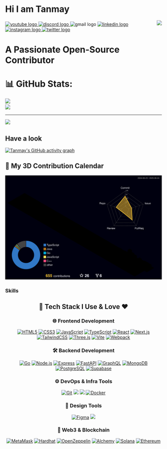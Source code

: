 # Hi I am Tanmay
<img align="right" height="177" src="https://pouch.jumpshare.com/preview/NZ28IaxH9nZSP7DGFPeHqweBeBSxq-9ovol30My4bbduXztxANqFbUcBGZflxXNiLv5t7zrVUlybAL3YeOWIsu7kJSCgVo3MbMr2xcdsCY4"  />

###

<div align="left">
  <a href="https://www.youtube.com/@TJ678F" target="_blank">
    <img src="https://img.shields.io/static/v1?message=Youtube&logo=youtube&label=&color=FF0000&logoColor=white&labelColor=&style=for-the-badge" height="35" alt="youtube logo"  />
  </a>
  <a href="https://discord.com/channels/@yourboitj" target="_blank">
    <img src="https://img.shields.io/static/v1?message=Discord&logo=discord&label=&color=7289DA&logoColor=white&labelColor=&style=for-the-badge" height="35" alt="discord logo"  />
  </a>
  <img src="https://img.shields.io/static/v1?message=Gmail&logo=gmail&label=&color=D14836&logoColor=white&labelColor=&style=for-the-badge" height="35" alt="gmail logo"  />
  <a href="https://www.linkedin.com/in/tanmay-joddar-67107427a/" target="_blank">
    <img src="https://img.shields.io/static/v1?message=LinkedIn&logo=linkedin&label=&color=0077B5&logoColor=white&labelColor=&style=for-the-badge" height="35" alt="linkedin logo"  />
  </a>
  <a href="https://www.instagram.com/may_tan010/" target="_blank">
    <img src="https://img.shields.io/static/v1?message=Instagram&logo=instagram&label=&color=E4405F&logoColor=white&labelColor=&style=for-the-badge" height="35" alt="instagram logo"  />
  </a>
  <a href="https://x.com/joddar_tan8236" target="_blank">
    <img src="https://img.shields.io/static/v1?message=Twitter&logo=twitter&label=&color=1DA1F2&logoColor=white&labelColor=&style=for-the-badge" height="35" alt="twitter logo"  />
  </a>
</div>

###


#                                     A Passionate Open-Source Contributor

# 📊 GitHub Stats:
![](https://github-readme-stats.vercel.app/api?username=TJ456&theme=noctis_minimus&hide_border=false&include_all_commits=false&count_private=true)<br/>
![](https://nirzak-streak-stats.vercel.app/?user=TJ456&theme=noctis_minimus&hide_border=false)<br/>


---
[![](https://visitcount.itsvg.in/api?id=TJ456&icon=0&color=0)](https://visitcount.itsvg.in)

<!-- Proudly created with GPRM ( https://gprm.itsvg.in ) -->
## Have a look
[![Tanmay's GitHub activity graph](https://github-readme-activity-graph.vercel.app/graph?username=TJ456&theme=dracula)](https://github.com/ashutosh00710/github-readme-activity-graph)

## 🧊 My 3D Contribution Calendar

![Night View](./profile-3d-contrib/profile-night-rainbow.svg)

### Skills 
<!-- 🎯 Animated Heading -->
<h2 align="center">
  🚀 Tech Stack I Use & Love ❤️
</h2>

<!-- 🌐 Frontend -->
<h3 align="center">🌐 Frontend Development</h3>
<p align="center">
  <a href="https://developer.mozilla.org/en-US/docs/Glossary/HTML5"><img src="https://raw.githubusercontent.com/danielcranney/readme-generator/main/public/icons/skills/html5-colored.svg" width="40" alt="HTML5" /></a>
  <a href="https://www.w3.org/TR/CSS/#css"><img src="https://raw.githubusercontent.com/danielcranney/readme-generator/main/public/icons/skills/css3-colored.svg" width="40" alt="CSS3" /></a>
  <a href="https://developer.mozilla.org/en-US/docs/Web/JavaScript"><img src="https://raw.githubusercontent.com/danielcranney/readme-generator/main/public/icons/skills/javascript-colored.svg" width="40" alt="JavaScript" /></a>
  <a href="https://www.typescriptlang.org/"><img src="https://raw.githubusercontent.com/danielcranney/readme-generator/main/public/icons/skills/typescript-colored.svg" width="40" alt="TypeScript" /></a>
  <a href="https://reactjs.org/"><img src="https://raw.githubusercontent.com/danielcranney/readme-generator/main/public/icons/skills/react-colored.svg" width="40" alt="React" /></a>
  <a href="https://nextjs.org/docs"><img src="https://raw.githubusercontent.com/danielcranney/readme-generator/main/public/icons/skills/nextjs-colored.svg" width="40" alt="Next.js" /></a>
  <a href="https://tailwindcss.com/"><img src="https://raw.githubusercontent.com/danielcranney/readme-generator/main/public/icons/skills/tailwindcss-colored.svg" width="40" alt="TailwindCSS" /></a>
  <a href="https://threejs.org/"><img src="https://upload.wikimedia.org/wikipedia/commons/3/3f/Three.js_Icon.svg" width="40" alt="Three.js" /></a>
  <a href="https://vitejs.dev/"><img src="https://raw.githubusercontent.com/danielcranney/readme-generator/main/public/icons/skills/vite-colored.svg" width="40" alt="Vite" /></a>
  <a href="https://webpack.js.org/"><img src="https://raw.githubusercontent.com/danielcranney/readme-generator/main/public/icons/skills/webpack-colored.svg" width="40" alt="Webpack" /></a>
</p>

<!-- 🛠️ Backend -->
<h3 align="center">🛠️ Backend Development</h3>
<p align="center">
  <a href="https://golang.org/"><img src="https://raw.githubusercontent.com/danielcranney/readme-generator/main/public/icons/skills/go-colored.svg" width="40" alt="Go" /></a>
  <a href="https://nodejs.org/en/"><img src="https://raw.githubusercontent.com/danielcranney/readme-generator/main/public/icons/skills/nodejs-colored.svg" width="40" alt="Node.js" /></a>
  <a href="https://expressjs.com/"><img src="https://raw.githubusercontent.com/danielcranney/readme-generator/main/public/icons/skills/express-colored.svg" width="40" alt="Express" /></a>
  <a href="https://fastapi.tiangolo.com/"><img src="https://raw.githubusercontent.com/danielcranney/readme-generator/main/public/icons/skills/fastapi-colored.svg" width="40" alt="FastAPI" /></a>
  <a href="https://graphql.org/"><img src="https://raw.githubusercontent.com/danielcranney/readme-generator/main/public/icons/skills/graphql-colored.svg" width="40" alt="GraphQL" /></a>
  <a href="https://www.mongodb.com/"><img src="https://raw.githubusercontent.com/danielcranney/readme-generator/main/public/icons/skills/mongodb-colored.svg" width="40" alt="MongoDB" /></a>
  <a href="https://www.postgresql.org/"><img src="https://raw.githubusercontent.com/danielcranney/readme-generator/main/public/icons/skills/postgresql-colored.svg" width="40" alt="PostgreSQL" /></a>
  <a href="https://supabase.io/"><img src="https://raw.githubusercontent.com/danielcranney/readme-generator/main/public/icons/skills/supabase-colored.svg" width="40" alt="Supabase" /></a>
</p>

<!-- ⚙️ DevOps -->
<h3 align="center">⚙️ DevOps & Infra Tools</h3>
<p align="center">
  <a href="https://git-scm.com/"><img src="https://raw.githubusercontent.com/danielcranney/readme-generator/main/public/icons/skills/git-colored.svg" width="40" alt="Git" /></a>
  <a href="https://github.com/"><img src="https://img.shields.io/badge/-GitHub-black?style=flat&logo=github&logoColor=white" height="36" /></a>
  <a href="https://about.gitlab.com/"><img src="https://img.shields.io/badge/-GitLab-FC6D26?style=flat&logo=gitlab&logoColor=white" height="36" /></a>
  <a href="https://www.docker.com/"><img src="https://raw.githubusercontent.com/danielcranney/readme-generator/main/public/icons/skills/docker-colored.svg" width="40" alt="Docker" /></a>
</p>

<!-- 🎨 Design -->
<h3 align="center">🎨 Design Tools</h3>
<p align="center">
  <a href="https://www.figma.com/"><img src="https://raw.githubusercontent.com/danielcranney/readme-generator/main/public/icons/skills/figma-colored.svg" width="40" alt="Figma" /></a>
  <a href="https://www.canva.com/"><img src="https://img.shields.io/badge/-Canva-00C4CC?style=flat&logo=canva&logoColor=white" height="36" /></a>
</p>

<!-- 🔗 Web3 -->
<h3 align="center">🔗 Web3 & Blockchain</h3>
<p align="center">
  <a href="https://metamask.io/"><img src="https://raw.githubusercontent.com/danielcranney/readme-generator/main/public/icons/skills/metamask-colored.svg" width="40" alt="MetaMask" /></a>
  <a href="https://hardhat.org/"><img src="https://raw.githubusercontent.com/danielcranney/readme-generator/main/public/icons/skills/hardhat-colored.svg" width="40" alt="Hardhat" /></a>
  <a href="https://docs.openzeppelin.com/"><img src="https://img.shields.io/badge/OpenZeppelin-4E5EE4?style=flat&logo=ethereum&logoColor=white" height="36" alt="OpenZeppelin" /></a>
  <a href="https://docs.alchemy.com/"><img src="https://raw.githubusercontent.com/danielcranney/readme-generator/main/public/icons/skills/alchemy-colored.svg" width="40" alt="Alchemy" /></a>
  <a href="https://solana.com/"><img src="https://raw.githubusercontent.com/danielcranney/readme-generator/main/public/icons/skills/solana-colored.svg" width="40" alt="Solana" /></a>
  <a href="https://ethereum.org/en/"><img src="https://raw.githubusercontent.com/danielcranney/readme-generator/main/public/icons/skills/ethereum-colored.svg" width="40" alt="Ethereum" /></a>
</p>




